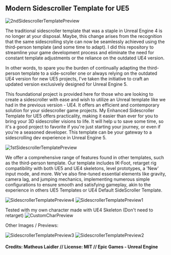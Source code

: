 ## Modern Sidescroller Template for UE5
![2ndSidescrollerTemplatePreview](https://github.com/matheuslaidler/ModernSidescrollerTemplate/assets/76860503/9b74a957-e050-40bd-8add-181e7e92fed1)

The traditional sidescroller template that was a staple in Unreal Engine 4 is no longer at your disposal. Maybe, this change arises from the recognition that the same sidescrolling style can now be seamlessly achieved using the third-person template (and some time to adapt). I did this repository to streamline your game development process and eliminate the need for constant template adjustments or the reliance on the outdated UE4 version. 

In other words, to spare you the burden of continually adapting the third-person template to a side-scroller one or always relying on the outdated UE4 version for new UE5 projects, I've taken the initiative to craft an updated version exclusively designed for Unreal Engine 5.

This foundational project is provided here for those who are looking to create a sidescroller with ease and wish to utilize an Unreal template like we had in the previous version - UE4. It offers an efficient and contemporary solution for your sidescroller game projects. My Enhanced Sidescroller Template for UE5 offers practicality, making it easier than ever for you to bring your 3D sidescroller visions to life. It will help u to save some time, so it's a good project to favorite if you're just starting your journey, or even if you're a seasoned developer. This template can be your gateway to a sidescrolling dev experience in Unreal Engine 5.

![1stSidescrollerTemplatePreview](https://github.com/matheuslaidler/ModernSidescrollerTemplate/assets/76860503/321f23c0-007d-4691-80bd-75e3a63e7174)

We offer a comprehensive range of features found in other templates, such as the third-person template. Our template includes IK-Foot, retarget rig compatibility with both UE5 and UE4 skeletons, level prototypes, a 'New' input mode, and more. We've also fine-tuned essential elements like gravity, camera lag, and jumping mechanics, implementing numerous simple configurations to ensure smooth and satisfying gameplay, akin to the experience in others UE5 Templates or UE4 Default SideScroller Template.

![SidescrollerTemplatePreview4](https://github.com/matheuslaidler/ModernSidescrollerTemplate/assets/76860503/42d82957-495f-4269-a7b2-bb8a4f99b3d6)
![SidescrollerTemplatePreview1](https://github.com/matheuslaidler/ModernSidescrollerTemplate/assets/76860503/a4a872ba-1527-4499-819c-dfba59f779a6)

Tested with my own character made with UE4 Skeleton (Don't need to retarget)
![CustomCharPreview](https://github.com/matheuslaidler/ModernSidescrollerTemplate/assets/76860503/b4a20fbc-510d-48b2-9cdc-f63c65c28dd1)

Other Images / Previews:


![SidescrollerTemplatePreview3](https://github.com/matheuslaidler/ModernSidescrollerTemplate/assets/76860503/d44b2f47-4e46-496c-a1c7-4815fa45f233)
![SidescrollerTemplatePreview2](https://github.com/matheuslaidler/ModernSidescrollerTemplate/assets/76860503/b12a3aae-46f4-4357-9b45-6c8d2cd6e4e0)


#### Credits: Matheus Laidler // License: MIT // Epic Games - Unreal Engine
